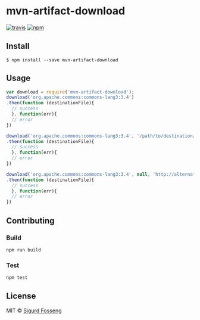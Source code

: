 # mvn-artifact-download
[![travis][travis-image]][travis-url]
[![npm][npm-image]][npm-url]

[travis-image]: https://img.shields.io/travis/laat/mvn-dl.svg?style=flat
[travis-url]: https://travis-ci.org/laat/mvn-dl
[npm-image]: https://img.shields.io/npm/v/mvn-artifact-download.svg?style=flat
[npm-url]: https://npmjs.org/package/mvn-artifact-download

## Install

```
$ npm install --save mvn-artifact-download
```

## Usage

```js
var download = require('mvn-artifact-download');
download('org.apache.commons:commons-lang3:3.4')
.then(function (destinationFile){
  // success
  }, function(err){
  // error
})

download('org.apache.commons:commons-lang3:3.4', '/path/to/destination/dir')
.then(function (destinationFile){
  // success
  }, function(err){
  // error
})

download('org.apache.commons:commons-lang3:3.4', null, 'http://alternative.repo')
.then(function (destinationFile){
  // success
  }, function(err){
  // error
})
```

## Contributing

### Build

```js
npm run build
```

### Test

```js
npm test
```

## License

MIT © [Sigurd Fosseng](http://github.com/laat)
